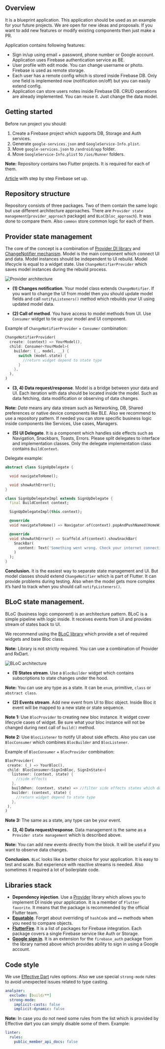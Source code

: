 ## Overview
It is a blueprint application. This application should be used as an example for your future projects. We are open for new ideas and proposals. If you want to add new features or modify existing components then just make a PR.

Application contains following features:
* Sign in/up using email + password, phone number or Google account. Application uses Firebase authentication service as BE.
* User profile with edit mode. You can change username or photo. Firebase is used as remote storage. 
* Each user has a remote config which is stored inside Firebase DB. Only one field is implemented now (notification on/off) but you can easily extend config.
* Application can store users notes inside Firebase DB. CRUD operations are already implemented. You can reuse it. Just change the data model.
## Getting started
Before run project you should:
1. Create a Firebase project which supports DB, Storage and Auth services. 
2. Generate `google-services.json` and `GoogleService-Info.plist`. 
3. Move `google-services.json` to `/android/app` folder.
4. Move `GoogleService-Info.plist` to `/ios/Runner` folders.

**Note:** Repository contains two Flutter projects. It is required for each of them.

[Article](https://medium.com/flutterpub/flutter-how-to-do-user-login-with-firebase-a6af760b14d5) with step by step Firebase set up.
## Repository structure
Repository consists of three packages. Two of them contain the same logic but use different architecture approaches. There are `Provider state management`(`provider_approach` package) and `BLoC`(`bloc_approach`). It was done to compare them. Also `common` store common logic for each of them.

## Provider state management
The core of the concept is a combination of [Provider DI library](https://pub.dev/packages/provider) and [ChangeNotifier mechanism](https://flutter.dev/docs/development/data-and-backend/state-mgmt/simple). Model is the main component which connect UI and data. Model instances should be independent to UI rebuild. Model lifecycle is equal to a widget state. Use `ChangeNotifierProvider` which saves model instances during the rebuild process.

![Provider architecture](diagrams/provider_diagram.png)
* **(1) Changes notification**. Your model class extends `ChangeNotifier`. If you want to change the UI from model then you should update model fields and call `notifyListeners()` method which rebuilds your UI using updated model data.

* **(2) Call of method**. You have access to model methods from UI. Use `Consumer` widget to tie up your model and UI component.

Example of `ChangeNotifierProvider` + `Consumer` combination:
```dart
ChangeNotifierProvider(
  create: (context) => YourModel(),
  child: Consumer<YourModel>(
    builder: (_, model, __) {
      switch (model.state) {
        //return widget depend to state type
      }
    },
  ),
)
```
* **(3, 4) Data request/response**. Model is a bridge between your data and UI. Each iteration with data should be located inside the model. Such as data fetching, data modification or observing of data changes.

**Note:** _Data_ means any data stream such as Networking, DB, Shared preferences or native device components like BLE. Also we recommend to use a repository pattern. If needed you can store specific business logic inside components like Services, Use cases, Managers.
* **(5) UI Delegate**. It is a component which handles side effects such as Navigation, Snackbars, Toasts, Errors. Please split delegates to interface and implementation classes. Only the delegate implementation class contains `BuildContext`.

Delegate example:
```dart
abstract class SignUpDelegate {

  void navigateToHome();

  void showAuthError();
}

class SignUpDelegateImpl extends SignUpDelegate {
  final BuildContext context;

  SignUpDelegateImpl(this.context);

  @override
  void navigateToHome() => Navigator.of(context).popAndPushNamed(HomeWidget.route);

  @override
  void showAuthError() => Scaffold.of(context).showSnackBar(
    SnackBar(
      content: Text('Something went wrong. Check your internet connection'),
    )
  );
}
```

**Conclusion.** It is the easiest way to separate state management and UI. But model classes should extend `ChangeNotifier` which is part of Flutter. It can provide problems during testing. Also when the model gets more complex it’s hard to track when you should call `notifyListeners()`.
## BLoC state management.
BLoC (business logic component) is an architecture pattern. BLoC is a simple pipeline with logic inside. It receives events from UI and provides stream of states back to UI.

We recommend using the [BLoC library](https://bloclibrary.dev/#/gettingstarted) which provide a set of required widgets and base Bloc class.

**Note:** Library is not strictly required. You can use a combination of Provider and RxDart. 

![BLoC architecture](diagrams/bloc_diagram.png)
* **(1) States stream**. Use a `BlocBuilder` widget which contains subscriptions to state changes under the hood.

**Note:** You can use any type as a state. It can be `enum`, primitive, `class` or `abstract class`.

* **(2) Events stream**. Add new event from UI to Bloc object. Inside Bloc it event will be mapped to a new state or state sequence.

**Note 1:** Use `BlocProvider` to creating new bloc instance. It widget cover lifecycle cases of widget. Be sure what your bloc instance will not be changed during next call of `build()` method.

**Note 2:** Use `BlocListener` to notify UI about side effects. Also you can use `BlocConsumer` which combines `BlocBuilder` and `BlocListener`.

Example of `BlocConsumer` + `BlocProvider` combination:
```dart
BlocProvider(
 create: (_) => YourBloc(),
 child: BlocConsumer<SignInBloc, SignInState>(
   listener: (context, state) {
     //side effects
   },
   buildWhen: (context, state) => //filter side effects states which do not required widget changes,
   builder: (context, state) {
     //return widget depend to state type
   },
 ),
)
```

**Note 3:** The same as a state, any type can be your event.

* **(3, 4) Data request/response**. Data management is the same as a `Provider state management` which is described above.

**Note:** You can add new events directly from the block. It will be useful if you want to observe data changes.

**Conclusion.** `BLoC` looks like a better choice for your application. It is easy to test and scale. But experience with reactive streams is needed. Also sometimes it required a lot of boilerplate code.
## Libraries stack
* **Dependency injection**. Use a [Provider](https://pub.dev/packages/provider) library which allows you to implement DI inside your application. It is a member of `Flutter favorite`. It means that the package is recommended by the official Flutter team.
* [**Equatable**](https://pub.dev/packages/equatable). Forget about overriding of `hashCode` and `==` methods when you need to compare objects.
* [**FlutterFire**](https://github.com/FirebaseExtended/flutterfire). It is a list of packages for Firebase integration. Each package covers a single Firebase service like Auth or Storage.
* [**Google sign in**](https://pub.dev/packages/google_sign_in). It is an extension for the `firebase_auth` package from the library named above which provides ability to sign in using a Google account.

## Code style
We use [Effective Dart](https://dart.dev/guides/language/effective-dart) rules options. Also we use special `strong-mode` rules to avoid unexpected issues related to type casting.
```yaml
analyzer:
  exclude: [build/**]
  strong-mode:
    implicit-casts: false
    implicit-dynamic: false
```


**Note:** In case you do not need some rules from the list which is provided by Effective dart you can simply disable some of them. Example:
```yaml
linter:
  rules:
    public_member_api_docs: false
```

